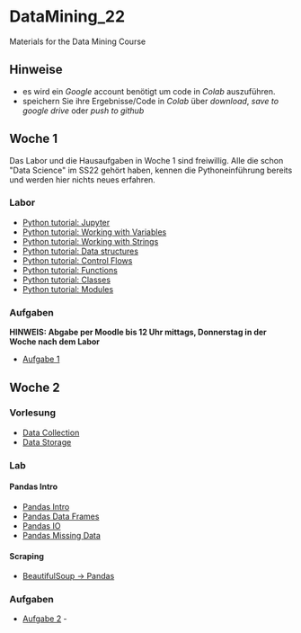 # DataMining_22
Materials for the Data Mining Course

## Hinweise
* es wird ein  *Google* account benötigt um code in *Colab* auszuführen.
* speichern Sie ihre Ergebnisse/Code in *Colab* über *download*, *save to google drive* oder *push to github* 

## Woche 1
Das Labor und die Hausaufgaben in Woche 1 sind freiwillig. Alle die schon "Data Science" im SS22 gehört haben, kennen die Pythoneinführung bereits und werden hier nichts neues erfahren.

### Labor
* [Python tutorial: Jupyter](https://colab.research.google.com/github/keuperj/DataMining_22/blob/main/Python_Tutorial/00_Jupyter-Intro.ipynb)
* [Python tutorial: Working with Variables](https://colab.research.google.com/github/keuperj/DataMining_22/blob/main/Python_Tutorial/01_variables.ipynb)
* [Python tutorial: Working with Strings](https://colab.research.google.com/github/keuperj/DataMining_22/blob/main/Python_Tutorial/02_strings.ipynb)
* [Python tutorial: Data structures](https://colab.research.google.com/github/keuperj/DataMining_22/blob/main/Python_Tutorial/03_data_structures.ipynb)
* [Python tutorial: Control Flows](https://colab.research.google.com/github/keuperj/DataMining_22/blob/main/Python_Tutorial/04_control_flow.ipynb)
* [Python tutorial: Functions](https://colab.research.google.com/github/keuperj/DataMining_22/blob/main/Python_Tutorial/05_functions.ipynb)
* [Python tutorial: Classes](https://colab.research.google.com/github/keuperj/DataMining_22/blob/main/Python_Tutorial/06_classes.ipynb)
* [Python tutorial: Modules](https://colab.research.google.com/github/keuperj/DataMining_22/blob/main/Python_Tutorial/07_modules.ipynb)


### Aufgaben
**HINWEIS: Abgabe per Moodle bis 12 Uhr mittags, Donnerstag in der Woche nach dem Labor**

* [Aufgabe 1](https://colab.research.google.com/github/keuperj/DataMining_22/blob/main/Week_1/Assignment-01.ipynb) 

## Woche 2

### Vorlesung
* [Data Collection](https://colab.research.google.com/github/keuperj/DataMining_22/blob/main/Week_2/Lecture_Data_Collection.ipynb)
* [Data Storage](https://colab.research.google.com/github/keuperj/DataMining_22/blob/main/Week_2/Lecture_Data_Storage.ipynb)

### Lab
#### Pandas Intro
* [Pandas Intro](https://colab.research.google.com/github/keuperj/DataMining_22/blob/main/Week_2/Lab_pandas_01_Intro.ipynb)
* [Pandas Data Frames](https://colab.research.google.com/github/keuperj/DataMining_22/blob/main/Week_2/Lab_pandas_02_DataFrame.ipynb)
* [Pandas IO](https://colab.research.google.com/github/keuperj/DataMining_22/blob/main/Week_2/Lab_pandas_03_IO.ipynb)
* [Pandas Missing Data](https://colab.research.google.com/github/keuperj/DataMining_22/blob/main/Week_2/Lab_pandas_04_MissingData.ipynb)


#### Scraping
* [BeautifulSoup -> Pandas](https://colab.research.google.com/github/keuperj/DataMining_22/blob/main/Week_2/Lab_Scraping.ipynb)

### Aufgaben
* [Aufgabe 2](https://colab.research.google.com/github/keuperj/DataMining_22/blob/main/Week_2/Assingment_2.1.ipynb) -


